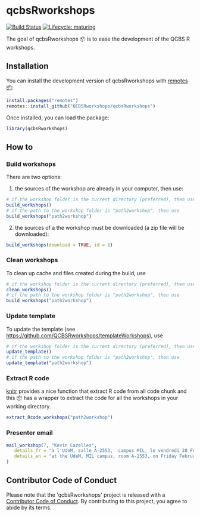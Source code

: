 # qcbsRworkshops

[![Build Status](https://travis-ci.org/QCBSRworkshops/qcbsRworkshops.svg?branch=master)](https://travis-ci.org/QCBSRworkshops/qcbsRworkshops)
[![Lifecycle: maturing](https://img.shields.io/badge/lifecycle-maturing-blue.svg)](https://www.tidyverse.org/lifecycle/#maturing)


The goal of qcbsRworkshops :package: is to ease the development of the QCBS R workshops.


## Installation

You can install the development version of qcbsRworkshops with [remotes :package:](https://cran.r-project.org/web/packages/remotes/index.html):

``` r
install.packages("remotes")
remotes::install_github("QCBSRworkshops/qcbsRworkshops")
```

Once installed, you can load the package:

``` r
library(qcbsRworkshops)
```

## How to

### Build workshops

There are two options:

1. the sources of the workshop are already in your computer, then use:

``` r
# if the workshop folder is the current directory (preferred), then use
build_workshops()
# if the path to the workshop folder is "path2workshop", then use
build_workshops("path2workshop")
```

2. the sources of a the workshop must be downloaded (a zip file will be downloaded):

``` r
build_workshops(download = TRUE, id = 1)
```

### Clean workshops

To clean up cache and files created during the build, use

``` r
# if the workshop folder is the current directory (preferred), then use
clean_workshops()
# if the path to the workshop folder is "path2workshop", then use
build_workshops("path2workshop")
```

### Update template

To update the template (see https://github.com/QCBSRworkshops/templateWorkshops), use

``` r
# if the workshop folder is the current directory (preferred), then use
update_template()
# if the path to the workshop folder is "path2workshop", then use
update_template("path2workshop")
```

### Extract R code

[knitr](https://yihui.name/knitr/) provides a nice function that extract R code from all code chunk and this :package: has a wrapper to extract the code for all the workshops in your working directory.

``` r
extract_Rcode_workshops("path2workshop")
```

### Presenter email

``` r
mail_workshop(7, "Kevin Cazelles",
   details_fr = "à l'UdeM, salle A-2553,  campus MIL, le vendredi 28 Février 2010 de 13h à 17h",
   details_en = "at the UdeM, MIL campus, room A-2553, on Friday February 28th 2020, 1pm-5pm"
)
```

## Contributor Code of Conduct

Please note that the 'qcbsRworkshops' project is released with a [Contributor Code of Conduct](CODE_OF_CONDUCT.md). By contributing to this project, you agree to abide by its terms.
